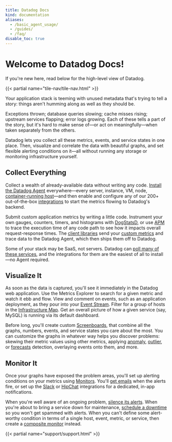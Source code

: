 ```yaml
---
title: Datadog Docs
kind: documentation
aliases:
  - /basic_agent_usage/
  - /guides/
  - /faq/
disable_toc: true
---
```


# Welcome to Datadog Docs!

If you're new here, read below for the high-level view of Datadog.

{{< partial name="tile-nav/tile-nav.html" >}}

Your application stack is teeming with unused metadata that's trying to tell a story: things aren't humming along as well as they should be.

Exceptions thrown; database queries slowing; cache misses rising; upstream services flapping; error logs growing. Each of these tells a part of the story, but it's hard to make sense of—or act on meaningfully—when taken separately from the others.

Datadog lets you collect all these metrics, events, and service states in one place. Then, visualize and correlate the data with beautiful graphs, and set flexible alerting conditions on it—all without running any storage or monitoring infrastructure yourself.

## Collect Everything

Collect a wealth of already-available data without writing any code. [Install the Datadog Agent][1] everywhere—every server, instance, VM, node, [container-running host][2]—and then enable and configure any of our 200+ out-of-the-box [integrations][3] to start the metrics flowing to Datadog's backend.

Submit custom application metrics by writing a little code. Instrument your own gauges, counters, timers, and histograms with [DogStatsD][4], or use [APM][5] to trace the execution time of any code path to see how it impacts overall request-response times. The [client libraries][6] send your [custom metrics][7] and trace data to the Datadog Agent, which then ships them off to Datadog.

Some of your stack may be SaaS, not servers. Datadog can [poll many of these services](/integrations), and the integrations for them are the easiest of all to install—no Agent required.

## Visualize It

As soon as the data is captured, you'll see it immediately in the Datadog web application. Use the Metrics Explorer to search for a given metric and watch it ebb and flow. View and comment on events, such as an application deployment, as they pour into your [Event Stream][8]. Filter for a group of hosts in the [Infrastructure Map][9]. Get an overall picture of how a given service (say, MySQL) is running via its default dashboard.

Before long, you'll create custom [Screenboards][10], that combine all the graphs, numbers, events, and service states you care about the most. You can customize the graphs in whatever way helps you discover problems: skewing their metric values using other metrics, applying [anomaly][11], [outlier][12], or [forecasts][13] detection, overlaying events onto them, and more.

## Monitor It

Once your graphs have exposed the problem areas, you'll set up alerting conditions on your metrics using [Monitors][14]. You'll [get emails][15] when the alerts fire, or set up the [Slack][16] or [HipChat][17] integrations for a dedicated, in-app notifications.

When you're well aware of an ongoing problem, [silence its alerts][18]. When you're about to bring a service down for maintenance, [schedule a downtime][19] so you won't get spammed with alerts. When you can't define some alert-worthy condition in terms of a single host, event, metric, or service, then create a [composite monitor][20] instead.

{{< partial name="support/support.html" >}}

[1]: /agent
[2]: https://github.com/DataDog/datadog-agent/tree/master/Dockerfiles/agent
[3]: /integrations
[4]: /developers/dogstatsd
[5]: /tracing
[6]: /developers/libraries
[7]: /getting_started/custom_metrics/
[8]: /graphing/event_stream/
[9]: /graphing/infrastructure
[10]: /graphing/dashboards/screenboard
[11]: /monitors/monitor_types/anomaly
[12]: /monitors/monitor_types/outlier
[13]: /monitors/monitor_types/forecasts
[14]: /monitors
[15]: /monitors/notifications
[16]: /integrations/slack
[17]: /integrations/hipchat
[18]: /monitors/downtimes
[19]: /monitors/downtimes/
[20]: /monitors/monitor_types/composite/